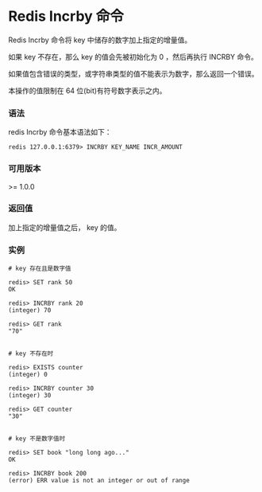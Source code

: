 # Redis Incrby 命令

Redis Incrby 命令将 key 中储存的数字加上指定的增量值。

如果 key 不存在，那么 key 的值会先被初始化为 0 ，然后再执行 INCRBY 命令。

如果值包含错误的类型，或字符串类型的值不能表示为数字，那么返回一个错误。

本操作的值限制在 64 位(bit)有符号数字表示之内。

### 语法

redis Incrby 命令基本语法如下：

```
redis 127.0.0.1:6379> INCRBY KEY_NAME INCR_AMOUNT
```

### 可用版本

\>= 1.0.0

### 返回值

加上指定的增量值之后， key 的值。

### 实例

```
# key 存在且是数字值

redis> SET rank 50
OK

redis> INCRBY rank 20
(integer) 70

redis> GET rank
"70"


# key 不存在时

redis> EXISTS counter
(integer) 0

redis> INCRBY counter 30
(integer) 30

redis> GET counter
"30"


# key 不是数字值时

redis> SET book "long long ago..."
OK

redis> INCRBY book 200
(error) ERR value is not an integer or out of range
```